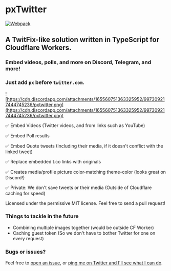 # pxTwitter

[![Webpack](https://github.com/dangeredwolf/pxtwitter/actions/workflows/webpack.yml/badge.svg)](https://github.com/dangeredwolf/pxtwitter/actions/workflows/webpack.yml)

## A TwitFix-like solution written in TypeScript for Cloudflare Workers.

### Embed videos, polls, and more on Discord, Telegram, and more!

### Just add `px` before `twitter.com`.

![https://cdn.discordapp.com/attachments/165560751363325952/997309217444745236/pxtwitter.png](https://cdn.discordapp.com/attachments/165560751363325952/997309217444745236/pxtwitter.png)

✅ Embed Videos (Twitter videos, and from links such as YouTube)

✅ Embed Poll results

✅ Embed Quote tweets (Including their media, if it doesn't conflict with the linked tweet)

✅ Replace embedded t.co links with originals

✅ Creates media/profile picture color-matching theme-color (looks great on Discord!)

✅ Private: We don't save tweets or their media (Outside of Cloudflare caching for speed)

Licensed under the permissive MIT license. Feel free to send a pull request!

### Things to tackle in the future

- Combining multiple images together (would be outside CF Worker)
- Caching guest token (So we don't have to bother Twitter for one on every request)

### Bugs or issues?

Feel free to [open an issue](https://github.com/dangeredwolf/pxTwitter/issues), or [ping me on Twitter and I'll see what I can do](https://twitter.com/dangeredwolf).
